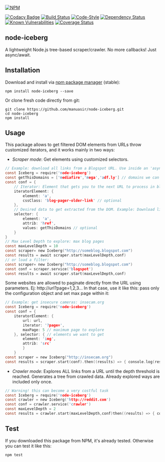 
[![NPM](https://nodei.co/npm/node-iceberg.png)](https://nodei.co/npm/node-iceberg/)

[![Codacy Badge](https://api.codacy.com/project/badge/Grade/ac81eec87f874af4a205ce76fdab981c)](https://www.codacy.com/app/manuasir/node-iceberg?utm_source=github.com&utm_medium=referral&utm_content=manuasir/node-iceberg&utm_campaign=badger)
[![Build Status](https://travis-ci.org/manuasir/node-iceberg.svg?branch=master)](https://travis-ci.org/manuasir/node-iceberg)
[![Code-Style](https://img.shields.io/badge/code_style-standard-brightgreen.svg)](https://standardjs.com/)
[![Dependency Status](https://gemnasium.com/badges/github.com/manuasir/node-iceberg.svg)](https://gemnasium.com/github.com/manuasir/node-iceberg)
[![Known Vulnerabilities](https://snyk.io/test/github/manuasir/node-iceberg/badge.svg)](https://snyk.io/test/github/manuasir/node-iceberg)
[![Coverage Status](https://coveralls.io/repos/github/manuasir/node-iceberg/badge.svg?branch=master)](https://coveralls.io/github/manuasir/node-iceberg?branch=master)

## node-iceberg
A lightweight Node.js tree-based scraper/crawler. No more callbacks! Just async/await.

## Installation

Download and install via [npm package manager](https://www.npmjs.com/package/node-iceberg) (stable):

```
npm install node-iceberg --save
```

Or clone fresh code directly from git:

```
git clone https://github.com/manuasir/node-iceberg.git
cd node-iceberg
npm install
```

## Usage

This package allows to get filtered DOM elements from URLs throw customized iterators, and it works mainly in two ways:

- *Scraper mode*:  Get elements using customized selectors.

```c
// Example: download all links from a Blogspot URL. Use inside an 'async' function
const Iceberg = require('node-iceberg')
const getThisDomains = ['mediafire','mega','adf.ly'] // domains we can get
const conf = {
	// Iterator: Element that gets you to the next URL to process in blogspot
	iteratorElement: {
    	element: 'a',
    	cssClass: 'blog-pager-older-link' // optional
	},
	// Desired data to get extracted from the DOM. Example: Download links
	selector: {
    	element: 'a',
    	attrib: 'href',
    	values: getThisDomains // optional
	}
}
// Max Level Depth to explore: max blog pages
const maxLevelDepth = 10
const scraper= new Iceberg("http://someblog.blogspot.com")
const results = await scraper.start(maxLevelDepth,conf)
// or load a filter:
const scraper= new Iceberg("http://someblog.blogspot.com")
const conf = scraper.service('blogspot')
const results = await scraper.start(maxLevelDepth,conf)
```
Some websites are allowed to paginate directly from the URL using parameters. Ej: http://url?page=1,2,3...
In that case, use it like this: pass only the configuration object and set max page within it:

```c
// Example: get insecure cameras: insecam.org
const Iceberg = require('node-iceberg')
const conf = {
    iteratorElement: {
        url: url,
        iterator: '?page=',
        maxPage: 5 // maximum page to explore
    }, selector: { // elements we want to get
        element: 'img',
        attrib: 'src'
        }
    }
const scraper = new Iceberg("http://insecam.org")
const results = scraper.start(conf).then((results) => { console.log(results) }).catch((err)=>{ throw err })
```

- *Crawler mode*:  Explores ALL links from a URL until the depth threshold is reached. Generates a tree from crawled data. Already explored ways are included only once.

```c
// Warning! this can become a very costful task
const Iceberg = require('node-iceberg')
const crawler = new Iceberg('http://reddit.com')
const conf = crawler.service('crawler')
const maxLevelDepth = 2
const results = crawler.start(maxLevelDepth,conf)then((results) => { console.log(results) }).catch((err)=>{ throw err })
```
## Test
If you downloaded this package from NPM, it's already tested.
Otherwise you can test it like this:
```c
npm test
```